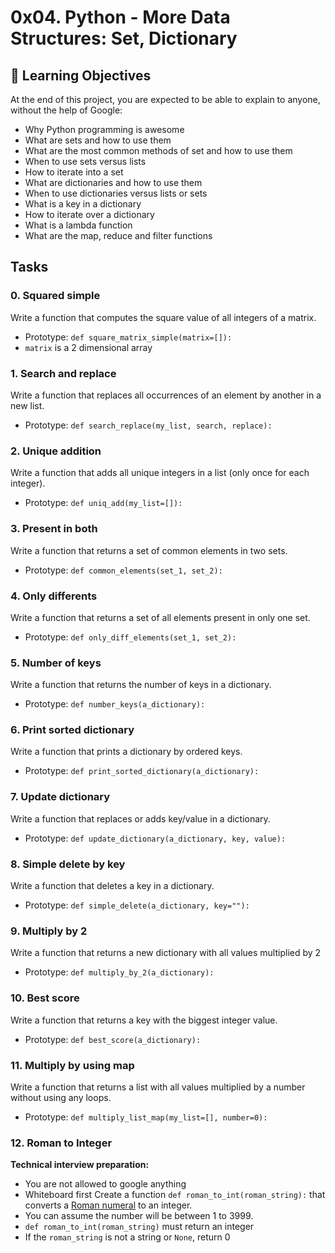 # 0x04. Python - More Data Structures: Set, Dictionary
## :open_book: Learning Objectives
At the end of this project, you are expected to be able to explain to anyone, without the help of Google:
* Why Python programming is awesome
* What are sets and how to use them
* What are the most common methods of set and how to use them
* When to use sets versus lists
* How to iterate into a set
* What are dictionaries and how to use them
* When to use dictionaries versus lists or sets
* What is a key in a dictionary
* How to iterate over a dictionary
* What is a lambda function
* What are the map, reduce and filter functions
## Tasks
### 0. Squared simple
Write a function that computes the square value of all integers of a matrix.
* Prototype: `def square_matrix_simple(matrix=[]):`
* `matrix` is a 2 dimensional array
### 1. Search and replace
Write a function that replaces all occurrences of an element by another in a new list.
* Prototype: `def search_replace(my_list, search, replace):`
### 2. Unique addition
Write a function that adds all unique integers in a list (only once for each integer).
* Prototype: `def uniq_add(my_list=[]):`
### 3. Present in both
Write a function that returns a set of common elements in two sets.
* Prototype: `def common_elements(set_1, set_2):`
### 4. Only differents
Write a function that returns a set of all elements present in only one set.
* Prototype: `def only_diff_elements(set_1, set_2):`
### 5. Number of keys
Write a function that returns the number of keys in a dictionary.
* Prototype: `def number_keys(a_dictionary):`
### 6. Print sorted dictionary
Write a function that prints a dictionary by ordered keys.
* Prototype: `def print_sorted_dictionary(a_dictionary):`
### 7. Update dictionary
Write a function that replaces or adds key/value in a dictionary.
* Prototype: `def update_dictionary(a_dictionary, key, value):`
### 8. Simple delete by key
Write a function that deletes a key in a dictionary.
* Prototype: `def simple_delete(a_dictionary, key=""):`
### 9. Multiply by 2
Write a function that returns a new dictionary with all values multiplied by 2
* Prototype: `def multiply_by_2(a_dictionary):`
### 10. Best score
Write a function that returns a key with the biggest integer value.
* Prototype: `def best_score(a_dictionary):`
### 11. Multiply by using map
Write a function that returns a list with all values multiplied by a number without using any loops.
* Prototype: `def multiply_list_map(my_list=[], number=0):`
### 12. Roman to Integer
**Technical interview preparation:**
* You are not allowed to google anything
* Whiteboard first
Create a function `def roman_to_int(roman_string):` that converts a [Roman numeral](https://en.wikipedia.org/wiki/Roman_numerals) to an integer.
* You can assume the number will be between 1 to 3999.
* `def roman_to_int(roman_string)` must return an integer
* If the `roman_string` is not a string or `None`, return 0

